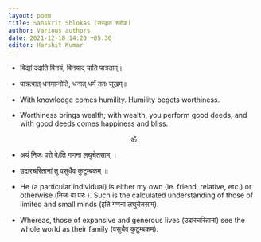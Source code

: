 ```yaml
---
layout: poem
title: Sanskrit Shlokas (संस्कृत श्लोक)
author: Various authors
date: 2021-12-18 14:20 +05:30
editor: Harshit Kumar
---
```


- विद्यां ददाति विनयं, विनयाद् याति पात्रताम्।
- पात्रत्वात् धनमाप्नोति, धनात् धर्मं ततः सुखम्॥

- With knowledge comes humility. Humility begets worthiness.
- Worthiness brings wealth; with wealth, you perform good deeds, and with good deeds comes happiness and bliss.

<p align="center">&#x950;</p> 

- अयं निजः परो वे/ति गणना लघुचेतसाम् ।
- उदारचरितानां तु वसुधैव कुटुम्बकम् ॥

- He (a particular individual) is either my own (ie. friend, relative, etc.) or otherwise (निजः वा परः ). Such is the calculated understanding of those of limited and small minds (इति गणना लघुचेतसाम्). 
- Whereas, those of expansive and generous lives (उदारचरितानां) see the whole world as their family (वसुधैव कुटुम्बकम्).
